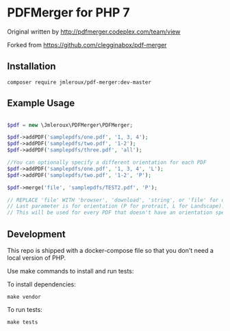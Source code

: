 # PDFMerger for PHP 7

Original written by http://pdfmerger.codeplex.com/team/view

Forked from https://github.com/clegginabox/pdf-merger

## Installation

```composer require jmleroux/pdf-merger:dev-master```

## Example Usage
```php

$pdf = new \Jmleroux\PDFMerger\PDFMerger;

$pdf->addPDF('samplepdfs/one.pdf', '1, 3, 4');
$pdf->addPDF('samplepdfs/two.pdf', '1-2');
$pdf->addPDF('samplepdfs/three.pdf', 'all');

//You can optionally specify a different orientation for each PDF
$pdf->addPDF('samplepdfs/one.pdf', '1, 3, 4', 'L');
$pdf->addPDF('samplepdfs/two.pdf', '1-2', 'P');

$pdf->merge('file', 'samplepdfs/TEST2.pdf', 'P');

// REPLACE 'file' WITH 'browser', 'download', 'string', or 'file' for output options
// Last parameter is for orientation (P for protrait, L for Landscape). 
// This will be used for every PDF that doesn't have an orientation specified
```

## Development

This repo is shipped with a docker-compose file so that you don't need a local version of PHP.

Use make commands to install and run tests:

To install dependencies:

```
make vendor
```

To run tests:

```
make tests
```
